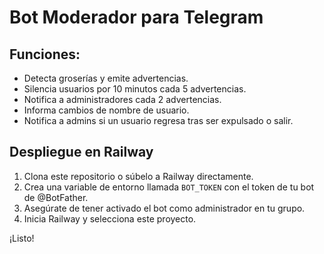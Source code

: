 # Bot Moderador para Telegram

## Funciones:
- Detecta groserías y emite advertencias.
- Silencia usuarios por 10 minutos cada 5 advertencias.
- Notifica a administradores cada 2 advertencias.
- Informa cambios de nombre de usuario.
- Notifica a admins si un usuario regresa tras ser expulsado o salir.

## Despliegue en Railway

1. Clona este repositorio o súbelo a Railway directamente.
2. Crea una variable de entorno llamada `BOT_TOKEN` con el token de tu bot de @BotFather.
3. Asegúrate de tener activado el bot como administrador en tu grupo.
4. Inicia Railway y selecciona este proyecto.

¡Listo!